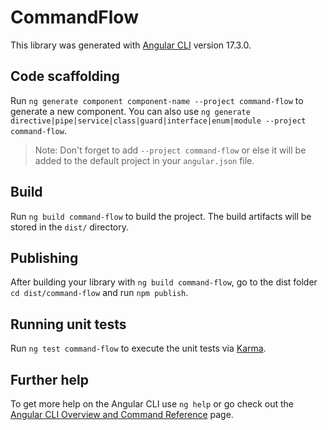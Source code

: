 # CommandFlow

This library was generated with [Angular CLI](https://github.com/angular/angular-cli) version 17.3.0.

## Code scaffolding

Run `ng generate component component-name --project command-flow` to generate a new component. You can also use `ng generate directive|pipe|service|class|guard|interface|enum|module --project command-flow`.

> Note: Don't forget to add `--project command-flow` or else it will be added to the default project in your `angular.json` file.

## Build

Run `ng build command-flow` to build the project. The build artifacts will be stored in the `dist/` directory.

## Publishing

After building your library with `ng build command-flow`, go to the dist folder `cd dist/command-flow` and run `npm publish`.

## Running unit tests

Run `ng test command-flow` to execute the unit tests via [Karma](https://karma-runner.github.io).

## Further help

To get more help on the Angular CLI use `ng help` or go check out the [Angular CLI Overview and Command Reference](https://angular.io/cli) page.
